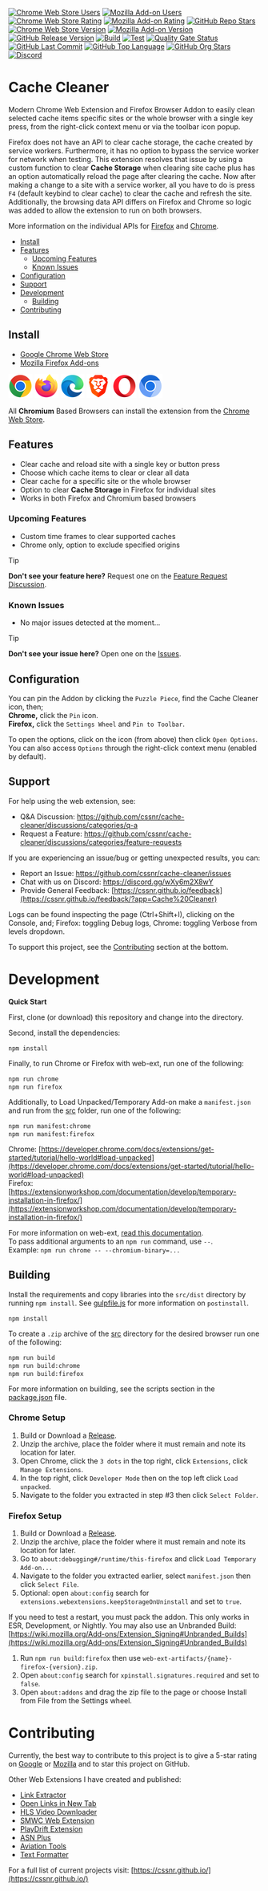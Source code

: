 [![Chrome Web Store Users](https://img.shields.io/chrome-web-store/users/nbkhplnnajkikghffmincdbipjalpobi?logo=google&logoColor=white&label=users)](https://chromewebstore.google.com/detail/cache-cleaner/nbkhplnnajkikghffmincdbipjalpobi)
[![Mozilla Add-on Users](https://img.shields.io/amo/users/cache-cleaner-addon?logo=mozilla&label=users)](https://addons.mozilla.org/addon/cache-cleaner-addon)
[![Chrome Web Store Rating](https://img.shields.io/chrome-web-store/rating/nbkhplnnajkikghffmincdbipjalpobi?logo=google&logoColor=white)](https://chromewebstore.google.com/detail/cache-cleaner/nbkhplnnajkikghffmincdbipjalpobi)
[![Mozilla Add-on Rating](https://img.shields.io/amo/rating/cache-cleaner-addon?logo=mozilla&logoColor=white)](https://addons.mozilla.org/addon/cache-cleaner-addon)
[![GitHub Repo Stars](https://img.shields.io/github/stars/cssnr/cache-cleaner?style=flat&logo=github&logoColor=white)](https://github.com/cssnr/cache-cleaner/stargazers)
[![Chrome Web Store Version](https://img.shields.io/chrome-web-store/v/nbkhplnnajkikghffmincdbipjalpobi?label=chrome&logo=googlechrome)](https://chromewebstore.google.com/detail/cache-cleaner/nbkhplnnajkikghffmincdbipjalpobi)
[![Mozilla Add-on Version](https://img.shields.io/amo/v/cache-cleaner-addon?label=firefox&logo=firefox)](https://addons.mozilla.org/addon/cache-cleaner-addon)
[![GitHub Release Version](https://img.shields.io/github/v/release/cssnr/cache-cleaner?logo=github&logoColor=white)](https://github.com/cssnr/cache-cleaner/releases/latest)
[![Build](https://img.shields.io/github/actions/workflow/status/cssnr/cache-cleaner/build.yaml?logo=github&logoColor=white&label=build)](https://github.com/cssnr/cache-cleaner/actions/workflows/build.yaml)
[![Test](https://img.shields.io/github/actions/workflow/status/cssnr/cache-cleaner/test.yaml?logo=github&logoColor=white&label=test)](https://github.com/cssnr/cache-cleaner/actions/workflows/test.yaml)
[![Quality Gate Status](https://sonarcloud.io/api/project_badges/measure?project=cssnr_cache-cleaner&metric=alert_status&label=quality)](https://sonarcloud.io/summary/overall?id=cssnr_cache-cleaner)
[![GitHub Last Commit](https://img.shields.io/github/last-commit/cssnr/cache-cleaner?logo=github&logoColor=white&label=updated)](https://github.com/cssnr/cache-cleaner/graphs/commit-activity)
[![GitHub Top Language](https://img.shields.io/github/languages/top/cssnr/cache-cleaner?logo=htmx&logoColor=white)](https://github.com/cssnr/cache-cleaner)
[![GitHub Org Stars](https://img.shields.io/github/stars/cssnr?style=flat&logo=github&logoColor=white&label=org%20stars)](https://cssnr.github.io/)
[![Discord](https://img.shields.io/discord/899171661457293343?logo=discord&logoColor=white&label=discord&color=7289da)](https://discord.gg/wXy6m2X8wY)

# Cache Cleaner

Modern Chrome Web Extension and Firefox Browser Addon to easily clean selected cache items specific sites or the whole
browser with a single key press, from the right-click context menu or via the toolbar icon popup.

Firefox does not have an API to clear cache storage, the cache created by service workers. Furthermore, it has no
option to bypass the service worker for network when testing. This extension resolves that issue by using a custom
function to clear **Cache Storage** when clearing site cache plus has an option automatically reload the page after
clearing
the cache. Now after making a change to a site with a service worker, all you have to do is press `F4` (default keybind
to clear cache) to clear the cache and refresh the site. Additionally, the browsing data API differs on Firefox and
Chrome so logic was added to allow the extension to run on both browsers.

More information on the individual APIs
for [Firefox](https://developer.mozilla.org/en-US/docs/Mozilla/Add-ons/WebExtensions/API/browsingData)
and [Chrome](https://developer.chrome.com/docs/extensions/reference/api/browsingData).

* [Install](#Install)
* [Features](#Features)
    - [Upcoming Features](#Upcoming-Features)
    - [Known Issues](#Known-Issues)
* [Configuration](#Configuration)
* [Support](#Support)
* [Development](#Development)
    - [Building](#Building)
* [Contributing](#Contributing)

## Install

* [Google Chrome Web Store](https://chromewebstore.google.com/detail/cache-cleaner/nbkhplnnajkikghffmincdbipjalpobi)
* [Mozilla Firefox Add-ons](https://addons.mozilla.org/addon/cache-cleaner-addon)

[![Chrome](https://raw.githubusercontent.com/smashedr/logo-icons/master/browsers/chrome_48.png)](https://chromewebstore.google.com/detail/cache-cleaner/nbkhplnnajkikghffmincdbipjalpobi)
[![Firefox](https://raw.githubusercontent.com/smashedr/logo-icons/master/browsers/firefox_48.png)](https://addons.mozilla.org/addon/cache-cleaner-addon)
[![Edge](https://raw.githubusercontent.com/smashedr/logo-icons/master/browsers/edge_48.png)](https://chromewebstore.google.com/detail/cache-cleaner/nbkhplnnajkikghffmincdbipjalpobi)
[![Brave](https://raw.githubusercontent.com/smashedr/logo-icons/master/browsers/brave_48.png)](https://chromewebstore.google.com/detail/cache-cleaner/nbkhplnnajkikghffmincdbipjalpobi)
[![Opera](https://raw.githubusercontent.com/smashedr/logo-icons/master/browsers/opera_48.png)](https://chromewebstore.google.com/detail/cache-cleaner/nbkhplnnajkikghffmincdbipjalpobi)
[![Chromium](https://raw.githubusercontent.com/smashedr/logo-icons/master/browsers/chromium_48.png)](https://chromewebstore.google.com/detail/cache-cleaner/nbkhplnnajkikghffmincdbipjalpobi)

All **Chromium** Based Browsers can install the extension from
the [Chrome Web Store](https://chromewebstore.google.com/detail/cache-cleaner/nbkhplnnajkikghffmincdbipjalpobi).

## Features

- Clear cache and reload site with a single key or button press
- Choose which cache items to clear or clear all data
- Clear cache for a specific site or the whole browser
- Option to clear **Cache Storage** in Firefox for individual sites
- Works in both Firefox and Chromium based browsers

### Upcoming Features

- Custom time frames to clear supported caches
- Chrome only, option to exclude specified origins

> [!TIP]
> **Don't see your feature here?**
> Request one on
> the [Feature Request Discussion](https://github.com/cssnr/cache-cleaner/discussions/categories/feature-requests).

### Known Issues

- No major issues detected at the moment...

> [!TIP]
> **Don't see your issue here?**
> Open one on the [Issues](https://github.com/cssnr/cache-cleaner/issues).

## Configuration

You can pin the Addon by clicking the `Puzzle Piece`, find the Cache Cleaner icon, then;  
**Chrome,** click the `Pin` icon.  
**Firefox,** click the `Settings Wheel` and `Pin to Toolbar`.

To open the options, click on the icon (from above) then click `Open Options`.  
You can also access `Options` through the right-click context menu (enabled by default).

## Support

For help using the web extension, see:

- Q&A Discussion: https://github.com/cssnr/cache-cleaner/discussions/categories/q-a
- Request a Feature: https://github.com/cssnr/cache-cleaner/discussions/categories/feature-requests

If you are experiencing an issue/bug or getting unexpected results, you can:

- Report an Issue: https://github.com/cssnr/cache-cleaner/issues
- Chat with us on Discord: https://discord.gg/wXy6m2X8wY
- Provide General Feedback: [https://cssnr.github.io/feedback](https://cssnr.github.io/feedback/?app=Cache%20Cleaner)

Logs can be found inspecting the page (Ctrl+Shift+I), clicking on the Console, and;
Firefox: toggling Debug logs, Chrome: toggling Verbose from levels dropdown.

To support this project, see the [Contributing](#Contributing) section at the bottom.

# Development

**Quick Start**

First, clone (or download) this repository and change into the directory.

Second, install the dependencies:

```shell
npm install
```

Finally, to run Chrome or Firefox with web-ext, run one of the following:

```shell
npm run chrome
npm run firefox
```

Additionally, to Load Unpacked/Temporary Add-on make a `manifest.json` and run from the [src](src) folder, run one of
the following:

```shell
npm run manifest:chrome
npm run manifest:firefox
```

Chrome: [https://developer.chrome.com/docs/extensions/get-started/tutorial/hello-world#load-unpacked](https://developer.chrome.com/docs/extensions/get-started/tutorial/hello-world#load-unpacked)  
Firefox: [https://extensionworkshop.com/documentation/develop/temporary-installation-in-firefox/](https://extensionworkshop.com/documentation/develop/temporary-installation-in-firefox/)

For more information on
web-ext, [read this documentation](https://extensionworkshop.com/documentation/develop/web-ext-command-reference/).  
To pass additional arguments to an `npm run` command, use `--`.  
Example: `npm run chrome -- --chromium-binary=...`

## Building

Install the requirements and copy libraries into the `src/dist` directory by running `npm install`.
See [gulpfile.js](gulpfile.js) for more information on `postinstall`.

```shell
npm install
```

To create a `.zip` archive of the [src](src) directory for the desired browser run one of the following:

```shell
npm run build
npm run build:chrome
npm run build:firefox
```

For more information on building, see the scripts section in the [package.json](package.json) file.

### Chrome Setup

1. Build or Download a [Release](https://github.com/cssnr/cache-cleaner/releases).
1. Unzip the archive, place the folder where it must remain and note its location for later.
1. Open Chrome, click the `3 dots` in the top right, click `Extensions`, click `Manage Extensions`.
1. In the top right, click `Developer Mode` then on the top left click `Load unpacked`.
1. Navigate to the folder you extracted in step #3 then click `Select Folder`.

### Firefox Setup

1. Build or Download a [Release](https://github.com/cssnr/cache-cleaner/releases).
1. Unzip the archive, place the folder where it must remain and note its location for later.
1. Go to `about:debugging#/runtime/this-firefox` and click `Load Temporary Add-on...`
1. Navigate to the folder you extracted earlier, select `manifest.json` then click `Select File`.
1. Optional: open `about:config` search for `extensions.webextensions.keepStorageOnUninstall` and set to `true`.

If you need to test a restart, you must pack the addon. This only works in ESR, Development, or Nightly.
You may also use an Unbranded
Build: [https://wiki.mozilla.org/Add-ons/Extension_Signing#Unbranded_Builds](https://wiki.mozilla.org/Add-ons/Extension_Signing#Unbranded_Builds)

1. Run `npm run build:firefox` then use `web-ext-artifacts/{name}-firefox-{version}.zip`.
1. Open `about:config` search for `xpinstall.signatures.required` and set to `false`.
1. Open `about:addons` and drag the zip file to the page or choose Install from File from the Settings wheel.

# Contributing

Currently, the best way to contribute to this project is to give a 5-star rating
on [Google](https://chromewebstore.google.com/detail/cache-cleaner/nbkhplnnajkikghffmincdbipjalpobi)
or [Mozilla](https://addons.mozilla.org/addon/cache-cleaner-addon) and to star this project on GitHub.

Other Web Extensions I have created and published:

- [Link Extractor](https://github.com/cssnr/link-extractor)
- [Open Links in New Tab](https://github.com/cssnr/open-links-in-new-tab)
- [HLS Video Downloader](https://github.com/cssnr/hls-video-downloader)
- [SMWC Web Extension](https://github.com/cssnr/smwc-web-extension)
- [PlayDrift Extension](https://github.com/cssnr/playdrift-extension)
- [ASN Plus](https://github.com/cssnr/asn-plus)
- [Aviation Tools](https://github.com/cssnr/aviation-tools)
- [Text Formatter](https://github.com/cssnr/text-formatter)

For a full list of current projects visit: [https://cssnr.github.io/](https://cssnr.github.io/)
